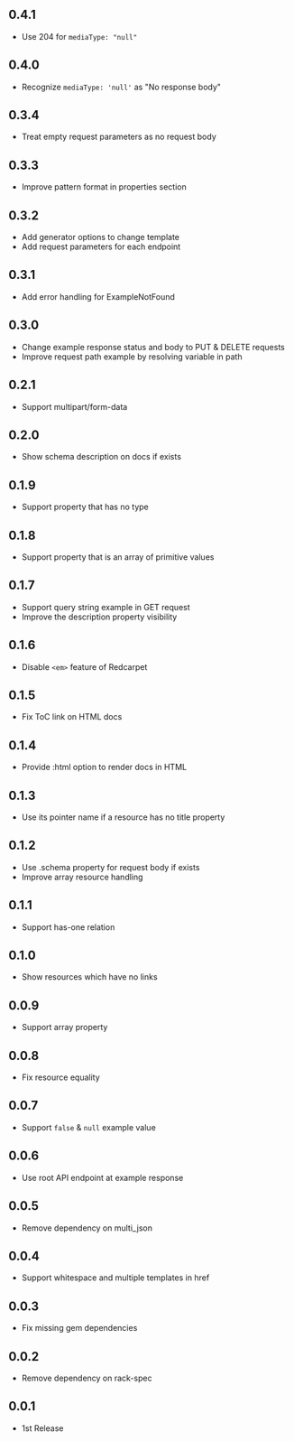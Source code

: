 ## 0.4.1
* Use 204 for `mediaType: "null"`

## 0.4.0
* Recognize `mediaType: 'null'` as "No response body"

## 0.3.4
* Treat empty request parameters as no request body

## 0.3.3
* Improve pattern format in properties section

## 0.3.2
* Add generator options to change template
* Add request parameters for each endpoint

## 0.3.1
* Add error handling for ExampleNotFound

## 0.3.0
* Change example response status and body to PUT & DELETE requests
* Improve request path example by resolving variable in path

## 0.2.1
* Support multipart/form-data

## 0.2.0
* Show schema description on docs if exists

## 0.1.9
* Support property that has no type

## 0.1.8
* Support property that is an array of primitive values

## 0.1.7
* Support query string example in GET request
* Improve the description property visibility

## 0.1.6
* Disable `<em>` feature of Redcarpet

## 0.1.5
* Fix ToC link on HTML docs

## 0.1.4
* Provide :html option to render docs in HTML

## 0.1.3
* Use its pointer name if a resource has no title property

## 0.1.2
* Use .schema property for request body if exists
* Improve array resource handling

## 0.1.1
* Support has-one relation

## 0.1.0
* Show resources which have no links

## 0.0.9
* Support array property

## 0.0.8
* Fix resource equality

## 0.0.7
* Support `false` & `null` example value

## 0.0.6
* Use root API endpoint at example response

## 0.0.5
* Remove dependency on multi_json

## 0.0.4
* Support whitespace and multiple templates in href

## 0.0.3
* Fix missing gem dependencies

## 0.0.2
* Remove dependency on rack-spec

## 0.0.1
* 1st Release
